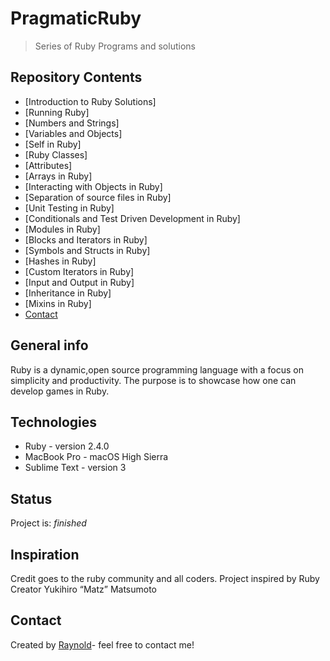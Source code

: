# PragmaticRuby
> Series of Ruby Programs and solutions

## Repository Contents
* [Introduction to Ruby Solutions]
* [Running Ruby]
* [Numbers and Strings]
* [Variables and Objects]
* [Self in Ruby]
* [Ruby Classes]
* [Attributes]
* [Arrays in Ruby]
* [Interacting with Objects in Ruby]
* [Separation of source files in Ruby]
* [Unit Testing in Ruby]
* [Conditionals and Test Driven Development in Ruby]
* [Modules in Ruby]
* [Blocks and Iterators in Ruby]
* [Symbols and Structs in Ruby]
* [Hashes in Ruby]
* [Custom Iterators in Ruby]
* [Input and Output in Ruby]
* [Inheritance in Ruby]
* [Mixins in Ruby]
* [Contact](#speedyray2ray@gmail.com)

## General info
Ruby is a dynamic,open source programming language with a focus on simplicity and productivity. 
The purpose is to showcase how one can develop games in Ruby.

## Technologies
* Ruby - version 2.4.0
* MacBook Pro - macOS High Sierra
* Sublime Text - version 3


## Status
Project is: _finished_

## Inspiration
Credit goes to the ruby community and all coders. Project inspired by Ruby Creator Yukihiro “Matz” Matsumoto

## Contact
Created by [Raynold](https://ca.linkedin.com/in/raynold-gyasi-036631119)- feel free to contact me!





